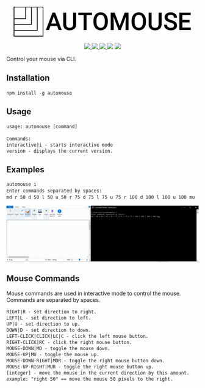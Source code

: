 <p align="center">
<img src="./logo.png">
</p>
<p align="center">
<a href="https://www.npmjs.com/package/automouse">
<img src="https://img.shields.io/npm/v/automouse.svg">
</a>
<a href="https://www.codefactor.io/repository/github/arcia125/automouse">
<img src="https://www.codefactor.io/repository/github/arcia125/automouse/badge">
</a>
<a href="https://www.npmjs.com/package/automouse">
<img src="https://img.shields.io/npm/dt/automouse.svg">
</a>
<img src="https://img.shields.io/github/repo-size/Arcia125/automouse.svg">
<img src="https://img.shields.io/github/issues/arcia125/automouse.svg">
</p>

Control your mouse via CLI.

## Installation

```
npm install -g automouse
```

## Usage

```
usage: automouse [command]

Commands:
interactive|i - starts interactive mode
version - displays the current version.
```

## Examples

```bash
automouse i
Enter commands separated by spaces:
md r 50 d 50 l 50 u 50 r 75 d 75 l 75 u 75 r 100 d 100 l 100 u 100 mu
```

![example](./example.gif)

## Mouse Commands

Mouse commands are used in interactive mode to control the mouse. Commands are separated by spaces.

```
RIGHT|R - set direction to right.
LEFT|L - set direction to left.
UP|U - set direction to up.
DOWN|D - set direction to down.
LEFT-CLICK|CLICK|LC|C - click the left mouse button.
RIGHT-CLICK|RC - click the right mouse button.
MOUSE-DOWN|MD - toggle the mouse down.
MOUSE-UP|MU - toggle the mouse up.
MOUSE-DOWN-RIGHT|MDR - toggle the right mouse button down.
MOUSE-UP-RIGHT|MUR - toggle the right mouse button up.
[integer] - move the mouse in the current direction by this amount. example: "right 50" == move the mouse 50 pixels to the right.
```
